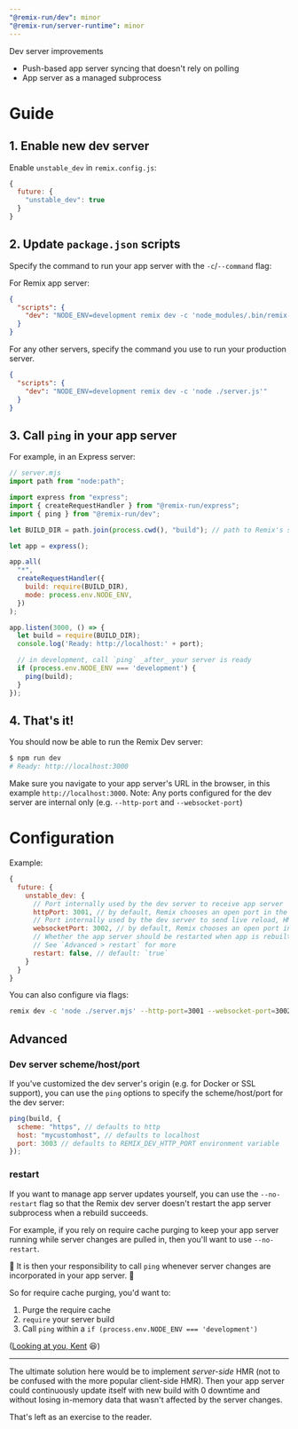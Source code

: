 ```yaml
---
"@remix-run/dev": minor
"@remix-run/server-runtime": minor
---
```


Dev server improvements

- Push-based app server syncing that doesn't rely on polling
- App server as a managed subprocess

# Guide

## 1. Enable new dev server

Enable `unstable_dev` in `remix.config.js`:

```js
{
  future: {
    "unstable_dev": true
  }
}
```

## 2. Update `package.json` scripts

Specify the command to run your app server with the `-c`/`--command` flag:

For Remix app server:

```json
{
  "scripts": {
    "dev": "NODE_ENV=development remix dev -c 'node_modules/.bin/remix-serve build'"
  }
}
```

For any other servers, specify the command you use to run your production server.

```json
{
  "scripts": {
    "dev": "NODE_ENV=development remix dev -c 'node ./server.js'"
  }
}
```

## 3. Call `ping` in your app server

For example, in an Express server:

```js
// server.mjs
import path from "node:path";

import express from "express";
import { createRequestHandler } from "@remix-run/express";
import { ping } from "@remix-run/dev";

let BUILD_DIR = path.join(process.cwd(), "build"); // path to Remix's server build directory (`build/` by default)

let app = express();

app.all(
  "*",
  createRequestHandler({
    build: require(BUILD_DIR),
    mode: process.env.NODE_ENV,
  })
);

app.listen(3000, () => {
  let build = require(BUILD_DIR);
  console.log('Ready: http://localhost:' + port);

  // in development, call `ping` _after_ your server is ready
  if (process.env.NODE_ENV === 'development') {
    ping(build);
  }
});
```

## 4. That's it!

You should now be able to run the Remix Dev server:

```sh
$ npm run dev
# Ready: http://localhost:3000
```

Make sure you navigate to your app server's URL in the browser, in this example `http://localhost:3000`.
Note: Any ports configured for the dev server are internal only (e.g. `--http-port` and `--websocket-port`)

# Configuration

Example:

```js
{
  future: {
    unstable_dev: {
      // Port internally used by the dev server to receive app server `ping`s
      httpPort: 3001, // by default, Remix chooses an open port in the range 3001-3099
      // Port internally used by the dev server to send live reload, HMR, and HDR updates to the browser
      websocketPort: 3002, // by default, Remix chooses an open port in the range 3001-3099
      // Whether the app server should be restarted when app is rebuilt
      // See `Advanced > restart` for more
      restart: false, // default: `true`
    }
  }
}
```

You can also configure via flags:

```sh
remix dev -c 'node ./server.mjs' --http-port=3001 --websocket-port=3002 --no-restart
```

## Advanced

### Dev server scheme/host/port

If you've customized the dev server's origin (e.g. for Docker or SSL support), you can use the `ping` options to specify the scheme/host/port for the dev server:

```js
ping(build, {
  scheme: "https", // defaults to http
  host: "mycustomhost", // defaults to localhost
  port: 3003 // defaults to REMIX_DEV_HTTP_PORT environment variable
});
```

### restart

If you want to manage app server updates yourself, you can use the `--no-restart` flag so that the Remix dev server doesn't restart the app server subprocess when a rebuild succeeds.

For example, if you rely on require cache purging to keep your app server running while server changes are pulled in, then you'll want to use `--no-restart`.

🚨 It is then your responsibility to call `ping` whenever server changes are incorporated in your app server. 🚨

So for require cache purging, you'd want to:
1. Purge the require cache
2. `require` your server build
3. Call `ping` within a `if (process.env.NODE_ENV === 'development')`

([Looking at you, Kent](https://github.com/kentcdodds/kentcdodds.com/blob/main/server/index.ts#L298) 😆)

---

The ultimate solution here would be to implement _server-side_ HMR (not to be confused with the more popular client-side HMR).
Then your app server could continuously update itself with new build with 0 downtime and without losing in-memory data that wasn't affected by the server changes.

That's left as an exercise to the reader.
